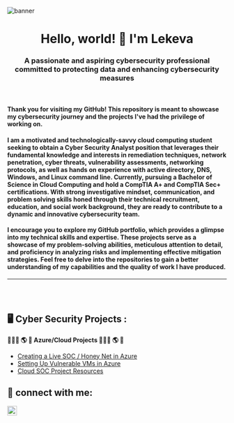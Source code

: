 ![banner](https://i.imgur.com/o05jau2.jpg)
<h1 align="center">Hello, world! 👋 I'm Lekeva </h1>
<h3 align="center">A passionate and aspiring cybersecurity professional committed to protecting data and enhancing cybersecurity measures</h3>
 <br />

#### Thank you for visiting my GitHub! This repository is meant to showcase my cybersecurity journey and the projects I've had the privilege of working on.

#### I am a motivated and technologically-savvy cloud computing student seeking to obtain a Cyber Security Analyst position that leverages their fundamental knowledge and interests in remediation techniques, network penetration, cyber threats, vulnerability assessments, networking protocols, as well as hands on experience with active directory, DNS, Windows, and Linux command line. Currently, pursuing a Bachelor of Science in Cloud Computing and hold a CompTIA A+ and CompTIA Sec+ certifications. With strong investigative mindset, communication, and problem solving skills honed through their technical recruitment, education, and social work background, they are ready to contribute to a dynamic and innovative cybersecurity team.


#### I encourage you to explore my GitHub portfolio, which provides a glimpse into my technical skills and expertise. These projects serve as a showcase of my problem-solving abilities, meticulous attention to detail, and proficiency in analyzing risks and implementing effective mitigation strategies. Feel free to delve into the repositories to gain a better understanding of my capabilities and the quality of work I have produced.



---



 <br />
 <br />


<h2>  🖥️ Cyber Security Projects  :</h2>

<b>👨🏻‍💻 🌎 🔐 Azure/Cloud Projects 👨🏻‍💻 🌎 🔐</b>
  - [Creating a Live SOC / Honey Net in Azure](https://github.com/lekevacancer/Cloud-SOC)
  - [Setting Up Vulnerable VMs in Azure](https://github.com/lekevacancer/Azure-Virtual-Machine-Prep)
  - [Cloud SOC Project Resources](https://github.com/lekevacancer/Cloud-SOC-Project-Resources)

  
  

 
<h2> 📲 connect with me:</h2>
  
[<img align="left" alt="Lekeva | LinkedIn" width="22px" src="https://cdn.jsdelivr.net/npm/simple-icons@v3/icons/linkedin.svg" />][linkedin]

[linkedin]: https://www.linkedin.com/in/lekeva-cancer







